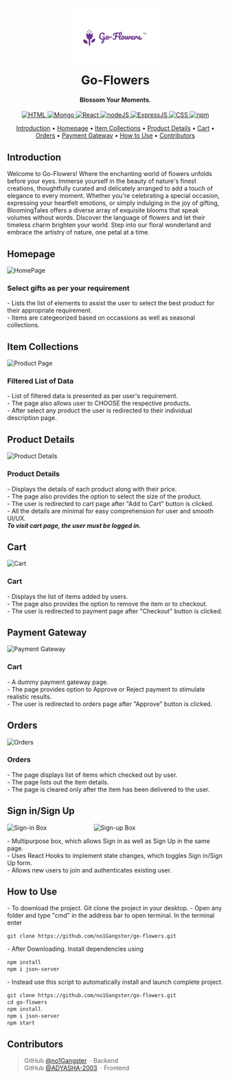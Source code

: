 <h1 align="center">
  <br>
  <a href=""><img src="./public/go-flowers.png" alt="Go-Flowers" width="200"></a>
  <br>
  Go-Flowers
  <br>
</h1>

<h4 align="center">Blossom Your Moments.</h4>


<div align="center">
    <a href = "https://en.wikipedia.org/wiki/HTML">
        <img src = "https://img.shields.io/badge/HTML-HTML5-orange" alt = "HTML" />
    </a>
    <a href = "https://en.wikipedia.org/wiki/MongoDB">
        <img src = "https://img.shields.io/badge/mongo-DB-09934e" alt = "Mongo" />
    </a>
    <a href = "https://en.wikipedia.org/wiki/React_(software)">
        <img src = "https://img.shields.io/badge/React-JS-50e4fe" alt = "React" />
    </a>
    <a href = "https://en.wikipedia.org/wiki/Node.js">
        <img src = "https://img.shields.io/badge/node-JS-8bc500" alt = "nodeJS" />
    </a>
    <a href = "https://en.wikipedia.org/wiki/Express.js">
        <img src = "https://img.shields.io/badge/Express-JS-f3e024" alt = "ExpressJS" />
    </a>
    <a href = "https://en.wikipedia.org/wiki/CSS">
        <img src = "https://img.shields.io/badge/CSS-CSS3-blue" alt = "CSS" />
    </a>
    <a href = "https://en.wikipedia.org/wiki/Npm">
        <img src = "https://img.shields.io/badge/npm-9.7.2-red" alt = "npm" />
    </a>
</div>

<p align="center">
  <a href="#introduction">Introduction</a> •
  <a href="#homepage">Homepage</a> •
  <a href="#item-collections">Item Collections</a> •
  <a href="#product-details">Product Details</a> •
  <a href="#cart">Cart</a> •
  <a href="#orders">Orders</a> •
  <a href="#payment">Payment Gateway</a> •
  <a href="#how-to-use">How to Use</a> •
  <a href="#contributors">Contributors</a>
</p>


## Introduction
<p>
Welcome to Go-Flowers! Where the enchanting world of flowers unfolds before your eyes. Immerse yourself in the beauty of nature's finest creations, thoughtfully curated and delicately arranged to add a touch of elegance to every moment. Whether you're celebrating a special occasion, expressing your heartfelt emotions, or simply indulging in the joy of gifting, BloomingTales offers a diverse array of exquisite blooms that speak volumes without words. Discover the language of flowers and let their timeless charm brighten your world. Step into our floral wonderland and embrace the artistry of nature, one petal at a time.
<p>


## Homepage

<img src = "./images/home-ss.png" alt = "HomePage" />
<h3>Select gifts as per your requirement</h3>

<p>- Lists the list of elements to assist the user to select the best product for their appropriate requirement.<br>- Items are categeorized based on occassions as well as seasonal collections.</p>


## Item Collections

<img src = "./images/flight-ss.png" alt = "Product Page">
<h3>Filtered List of Data</h3>
<p>
- List of filtered data is presented as per user's requirement.<br>
- The page also allows user to CHOOSE the respective products.<br>
- After select any product the user is redirected to their individual description page.<br>
</p>

## Product Details

<img src = "./images/profile-ss.png" alt = "Product Details">
<h3>Product Details</h3>
<p>
- Displays the details of each product along with their price.<br>
- The page also provides the option to select the size of the product.<br>
- The user is redirected to cart page after "Add to Cart" button is clicked.<br>
- All the details are minimal for easy comprehension for user and smooth UI/UX.<br>
<b><i>To visit cart page, the user must be logged in.</i></b>
</p>

## Cart

<img src = "./images/profile-ss.png" alt = "Cart">
<h3>Cart</h3>
<p>
- Displays the list of items added by users.<br>
- The page also provides the option to remove the item or to checkout.<br>
- The user is redirected to payment page after "Checkout" button is clicked.<br>
</p>

## Payment Gateway

<img src = "./images/profile-ss.png" alt = "Payment Gateway">
<h3>Cart</h3>
<p>
- A dummy payment gateway page.<br>
- The page provides option to Approve or Reject payment to stimulate realistic results.<br>
- The user is redirected to orders page after "Approve" button is clicked.<br>
</p>

## Orders

<img src = "./images/profile-ss.png" alt = "Orders">
<h3>Orders</h3>
<p>
- The page displays list of items which checked out by user.<br>
- The page lists out the item details.<br>
- The page is cleared only after the item has been delivered to the user.<br>
</p>

## Sign in/Sign Up

<div style = "display:flex; flex-direction:row; flex-wrap:wrap;">
    <img src = "./images/signin-ss.png" alt = "Sign-in Box" style = "width:40%">
    <img src = "./images/signup-ss.png" alt = "Sign-up Box" style = "width:40%">
</div>

<p>
- Multipurpose box, which allows Sign in as well as Sign Up in the same page.<br>
- Uses React Hooks to implement state changes, which toggles Sign in/Sign Up form.<br>
- Allows new users to join and authenticates existing user.
<p>

## How to Use

<p>
  - To download the project. Git clone the project in your desktop.
  - Open any folder and type "cmd" in the address bar to open terminal. In the terminal enter
</p>

```npm
git clone https://github.com/no1Gangster/go-flowers.git
```

<p>
  - After Downloading. Install dependencies using

  ```npm
npm install
npm i json-server

```
</p>

<p>
 - Instead use this script to automatically install and launch complete project.

  ```npm
git clone https://github.com/no1Gangster/go-flowers.git
cd go-flowers
npm install
npm i json-server
npm start

```
</p>
  
## Contributors


>GitHub [@no1Gangster](https://github.com/no1Gangster) &nbsp;&middot;&nbsp;Backend<br>
>GitHub [@ADYASHA-2003](https://github.com/ADYASHA-2003) &nbsp;&middot;&nbsp;Frontend<br>

